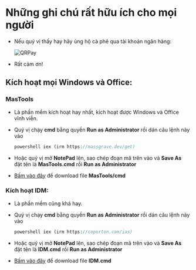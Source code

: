 # Những ghi chú rất hữu ích cho mọi người
- Nếu quý vị thấy hay hãy ủng hộ cà phê qua tài khoản ngân hàng:

  ![QRPay](https://github.com/user-attachments/assets/8ea1cab7-98ce-4fe4-b9cd-45cc5a0802be)
  
- Rất cảm ơn!

## Kích hoạt mọi Windows và Office:
### MasTools
  - Là phần mềm kích hoạt hay nhất, kích hoạt được Windows và Office vĩnh viễn.
  - Quý vị chạy **cmd** bằng quyền **Run as Administrator** rồi dán câu lệnh này vào

    ```php
    powershell iex (irm https://massgrave.dev/get)
    ```

  - Hoặc quý vị mở **NotePad** lên, sao chép đoạn mã trên vào và **Save As** đặt tên là **MasTools.cmd** rồi **Run as Administrator**
  - [Bấm vào đây](https://3w7ng6-my.sharepoint.com/:u:/g/personal/driver_3w7ng6_onmicrosoft_com/ETDgzyipj8NHoJ9so1prsckBUbI70JadjJhH-OcsFXr8iw?e=z9CUKC) để download file **MasTools/cmd**

### Kích hoạt IDM:
  - Là phần mềm cũng khá hay.
  - Quý vị chạy **cmd** bằng quyền **Run as Administrator** rồi dán câu lệnh này vào

    ```php
    powershell iex (irm https://coporton.com/ias)
    ```

  - Hoặc quý vị mở **NotePad** lên, sao chép đoạn mã trên vào và **Save As** đặt tên là **IDM.cmd** rồi **Run as Administrator**
  - [Bấm vào đây](https://3w7ng6-my.sharepoint.com/:u:/g/personal/driver_3w7ng6_onmicrosoft_com/EZEG6zNbvnFBqWmI2OMlIskBMjBqp5yHM_g_8WOe1TUItQ?e=PLvmLF) để download file **IDM.cmd**






